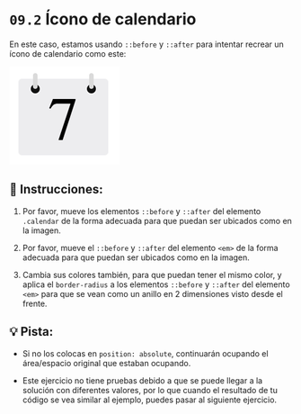 # `09.2` Ícono de calendario

En este caso, estamos usando `::before` y `::after` para intentar recrear un ícono de calendario como este:

![Calendar Icon](../../.learn/assets/AlDLXvy.png?raw=true)

## 📝 Instrucciones:

1. Por favor, mueve los elementos `::before` y `::after` del elemento `.calendar` de la forma adecuada para que puedan ser ubicados como en la imagen.

2. Por favor, mueve el `::before` y `::after` del elemento `<em>` de la forma adecuada para que puedan ser ubicados como en la imagen.

3. Cambia sus colores también, para que puedan tener el mismo color, y aplica el `border-radius` a los elementos `::before` y `::after` del elemento `<em>` para que se vean como un anillo en 2 dimensiones visto desde el frente.

## 💡 Pista: 

+ Si no los colocas en `position: absolute`, continuarán ocupando el área/espacio original que estaban ocupando.

+ Este ejercicio no tiene pruebas debido a que se puede llegar a la solución con diferentes valores, por lo que cuando el resultado de tu código se vea similar al ejemplo, puedes pasar al siguiente ejercicio.